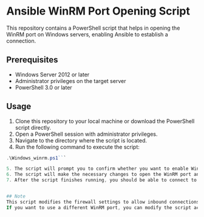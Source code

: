 # Ansible WinRM Port Opening Script

This repository contains a PowerShell script that helps in opening the WinRM port on Windows servers, enabling Ansible to establish a connection.

## Prerequisites

- Windows Server 2012 or later
- Administrator privileges on the target server
- PowerShell 3.0 or later

## Usage

1. Clone this repository to your local machine or download the PowerShell script directly.
2. Open a PowerShell session with administrator privileges.
3. Navigate to the directory where the script is located.
4. Run the following command to execute the script:

```powershell
.\Windows_winrm.ps1```

5. The script will prompt you to confirm whether you want to enable WinRM. Type 'Y' and press Enter to proceed.
6. The script will make the necessary changes to open the WinRM port and configure the firewall rules.
7. After the script finishes running, you should be able to connect to the target server using Ansible over WinRM.


## Note
This script modifies the firewall settings to allow inbound connections on the default WinRM port (5986). Make sure you understand the security implications of opening this port before running the script in a production environment.
If you want to use a different WinRM port, you can modify the script accordingly before running it.
